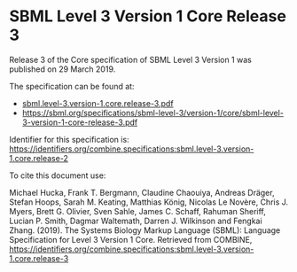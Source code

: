 # SBML Level 3 Version 1 Core Release 3

Release 3 of the Core specification of SBML Level 3 Version 1 was published on 29 March 2019. 

The specification can be found at:

* [sbml.level-3.version-1.core.release-3.pdf](https://raw.githubusercontent.com/combine-org/combine-specifications/main/specifications/files/sbml.level-3.version-1.core.release-3.pdf)
* https://sbml.org/specifications/sbml-level-3/version-1/core/sbml-level-3-version-1-core-release-3.pdf

Identifier for this specification is: https://identifiers.org/combine.specifications:sbml.level-3.version-1.core.release-2

To cite this document use:

Michael Hucka, Frank T. Bergmann, Claudine Chaouiya, Andreas Dräger, Stefan Hoops, Sarah M. Keating, Matthias König, Nicolas Le Novère, Chris J. Myers, Brett G. Olivier, Sven Sahle, James C. Schaff, Rahuman Sheriff, Lucian P. Smith, Dagmar Waltemath, Darren J. Wilkinson and Fengkai Zhang. (2019). The Systems Biology Markup Language (SBML): Language Specification for Level 3 Version 1 Core. Retrieved from COMBINE, https://identifiers.org/combine.specifications:sbml.level-3.version-1.core.release-3